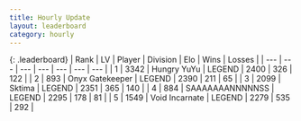 ```yaml
---
title: Hourly Update
layout: leaderboard
category: hourly
---
```


{: .leaderboard}
| Rank | LV | Player | Division | Elo | Wins | Losses |
| --- | --- | --- | --- | --- | --- | --- |
| <span data-change="0">1</span> | 3342 | <span title="ID: 164871">Hungry YuYu</span> | LEGEND | <span data-change="0">2400</span> | <span data-change="0">326</span> | <span data-change="0">122</span> |
| <span data-change="0">2</span> | 893 | <span title="ID: 402846">Onyx Gatekeeper</span> | LEGEND | <span data-change="0">2390</span> | <span data-change="0">211</span> | <span data-change="0">65</span> |
| <span data-change="0">3</span> | 2099 | <span title="ID: 353063">Sktima</span> | LEGEND | <span data-change="0">2351</span> | <span data-change="0">365</span> | <span data-change="0">140</span> |
| <span data-change="0">4</span> | 884 | <span title="ID: 174294">SAAAAAAANNNNNSS</span> | LEGEND | <span data-change="0">2295</span> | <span data-change="0">178</span> | <span data-change="0">81</span> |
| <span data-change="0">5</span> | 1549 | <span title="ID: 366840">Void Incarnate</span> | LEGEND | <span data-change="9">2279</span> | <span data-change="4">535</span> | <span data-change="1">292</span> |